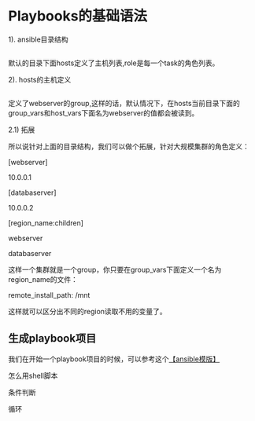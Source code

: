 # Playbooks的基础语法

1\). ansible目录结构

```

```

默认的目录下面hosts定义了主机列表,role是每一个task的角色列表。

2\). hosts的主机定义

```

```

定义了webserver的group,这样的话，默认情况下，在hosts当前目录下面的group\_vars和host\_vars下面名为webserver的值都会被读到。

2.1\) 拓展

所以说针对上面的目录结构，我们可以做个拓展，针对大规模集群的角色定义：

\[webserver\]

10.0.0.1

\[databaserver\]

10.0.0.2

\[region\_name:children\]

webserver

databaserver

这样一个集群就是一个group，你只要在group\_vars下面定义一个名为region\_name的文件：

remote\_install\_path: /mnt

这样就可以区分出不同的region读取不用的变量了。

## 生成playbook项目

我们在开始一个playbook项目的时候，可以参考这个[【ansible模版】](https://github.com/ansible/ansible-examples.git)

怎么用shell脚本

条件判断

循环

